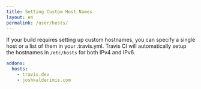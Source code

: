 ```yaml
---
title: Setting Custom Host Names
layout: en
permalink: /user/hosts/
---
```


If your build requires setting up custom hostnames, you can specify a single host or a
list of them in your .travis.yml. Travis CI will automatically setup the
hostnames in `/etc/hosts` for both IPv4 and IPv6.

```yaml
addons:
  hosts:
    - travis.dev
    - joshkalderimis.com
```
